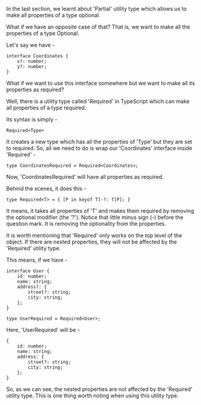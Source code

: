 In the last section, we learnt about 'Partial' utility type which allows us to make all properties of a type optional.

What if we have an opposite case of that? That is, we want to make all the properties of a type Optional.

Let's say we have -

    interface Coordinates {
        x?: number;
        y?: number;
    }

What if we want to use this interface somewhere but we want to make all its properties as required?

Well, there is a utility type called 'Required' in TypeScript which can make all properties of a type required.

Its syntax is simply -

    Required<Type>

It creates a new type which has all the properties of 'Type' but they are set to required. So, all we need to do is wrap our 'Coordinates' interface inside 'Required' -

    type CoordinatesRequired = Required<Coordinates>;

Now, 'CoordinatesRequired' will have all properties as required.

Behind the scenes, it does this -

    type Required<T> = { [P in keyof T]-?: T[P]; }

It means, it takes all properties of 'T' and makes them required by removing the optional modifier (the '?'). Notice that little minus sign (-) before the question mark. It is removing the optionality from the properties.

It is worth mentioning that 'Required' only works on the top level of the object. If there are nested properties, they will not be affected by the 'Required' utility type.

This means, if we have -

    interface User {
        id: number;
        name: string;
        address?: {
            street?: string;
            city: string;
        };
    }

    type UserRequired = Required<User>;

Here, 'UserRequired' will be -

    {
        id: number;
        name: string;
        address: {
            street?: string;
            city: string;
        };
    }

So, as we can see, the nested properties are not affected by the 'Required' utility type. This is one thing worth noting when using this utility type.